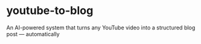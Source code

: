 # youtube-to-blog
An AI-powered system that turns any YouTube video into a structured blog post — automatically
